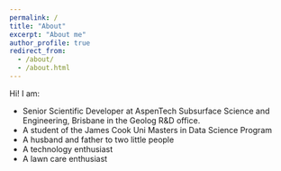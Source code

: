```yaml
---
permalink: /
title: "About"
excerpt: "About me"
author_profile: true
redirect_from: 
  - /about/
  - /about.html
---
```


Hi! I am:
 - Senior Scientific Developer at AspenTech Subsurface Science and Engineering, Brisbane in the Geolog R&D office.
 - A student of the James Cook Uni Masters in Data Science Program
 - A husband and father to two little people
 - A technology enthusiast
 - A lawn care enthusiast 




